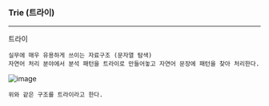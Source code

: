 <h3> Trie (트라이) </h3>

---

트라이

    실무에 매우 유용하게 쓰이는 자료구조 (문자열 탐색)
    자연어 처리 분야에서 분석 패턴을 트라이로 만들어놓고 자연어 문장에 패턴을 찾아 처리한다.

![image](https://user-images.githubusercontent.com/19279163/130893986-da57943d-f421-463c-8b70-aa2d08e90304.png)

    위와 같은 구조를 트라이라고 한다.